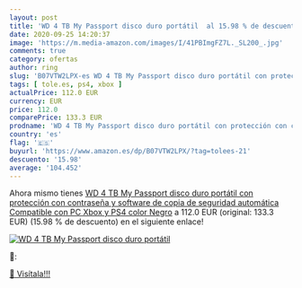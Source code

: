 ```yaml
---
layout: post
title: 'WD 4 TB My Passport disco duro portátil  al 15.98 % de descuento'
date: 2020-09-25 14:20:37
image: 'https://m.media-amazon.com/images/I/41PBImgFZ7L._SL200_.jpg'
comments: true
category: ofertas
author: ring
slug: 'B07VTW2LPX-es WD 4 TB My Passport disco duro portátil con protección con...'
tags: [ tole.es, ps4, xbox ]
actualPrice: 112.0 EUR
currency: EUR
price: 112.0
comparePrice: 133.3 EUR
prodname: 'WD 4 TB My Passport disco duro portátil con protección con contraseña y software de copia de seguridad automática  Compatible con PC  Xbox y PS4  color Negro'
country: 'es'
flag: '🇪🇸'
buyurl: 'https://www.amazon.es/dp/B07VTW2LPX/?tag=tolees-21'
descuento: '15.98'
average: '104.452'
---
```


Ahora mismo tienes [WD 4 TB My Passport disco duro portátil con protección con contraseña y software de copia de seguridad automática  Compatible con PC  Xbox y PS4  color Negro](https://www.amazon.es/dp/B07VTW2LPX/?tag=tolees-21) a 112.0 EUR (original: 133.3 EUR) (15.98 %  de descuento) en el siguiente enlace!

[![WD 4 TB My Passport disco duro portátil ](https://m.media-amazon.com/images/I/41PBImgFZ7L._SL200_.jpg)](https://www.amazon.es/dp/B07VTW2LPX/?tag=tolees-21)

🔎:


[🛒 Visítala!!!](https://www.amazon.es/dp/B07VTW2LPX/?tag=tolees-21)
